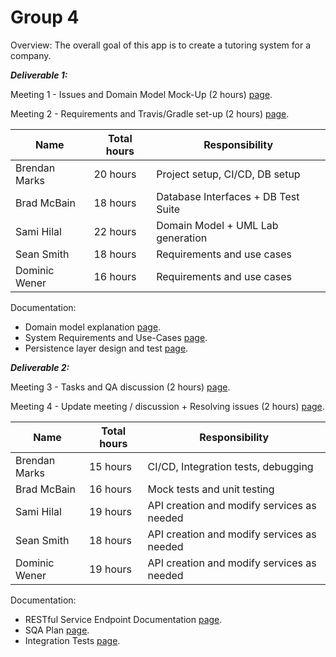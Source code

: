 # Group 4

Overview: The overall goal of this app is to create a tutoring system for a company. 

***Deliverable 1:***

Meeting 1 - Issues and Domain Model Mock-Up (2 hours) [page](https://github.com/McGill-ECSE321-Fall2019/project-group-4/wiki/Meeting---2019-10-03---2:00-4:00pm).

Meeting 2 - Requirements and Travis/Gradle set-up (2 hours) [page](https://github.com/McGill-ECSE321-Fall2019/project-group-4/wiki/Meeting-2019-10-07-2:00-4:00pm).
  
|Name                    |Total hours |Responsibility                                                       |
|------------------------|------------|---------------------------------------------------------------------|
|Brendan Marks           |   20 hours |Project setup, CI/CD, DB setup                                       |
|Brad McBain             |   18 hours |Database Interfaces + DB Test Suite                                  |
|Sami Hilal              |   22 hours |Domain Model + UML Lab generation                                    |
|Sean Smith              |   18 hours |Requirements and use cases                                           |
|Dominic Wener           |   16 hours |Requirements and use cases                                           |

Documentation:

  - Domain model explanation [page](https://github.com/McGill-ECSE321-Fall2019/project-group-4/wiki/Domain-Model).
  - System Requirements and Use-Cases [page](https://github.com/McGill-ECSE321-Fall2019/project-group-4/wiki/System-Requirements).
  - Persistence layer design and test [page](https://github.com/McGill-ECSE321-Fall2019/project-group-4/wiki/Persistence-Layer).
  
***Deliverable 2:***

Meeting 3 - Tasks and QA discussion (2 hours) [page](https://github.com/McGill-ECSE321-Fall2019/project-group-4/wiki/Meeting-2019-10-21-2:00-4:00pm-SPRINT-2).

Meeting 4 - Update meeting / discussion + Resolving issues (2 hours) [page](https://github.com/McGill-ECSE321-Fall2019/project-group-4/wiki/Meeting-2019-10-28-5:00-7:00pm-SPRINT-2).
  
|Name                    |Total hours |Responsibility                                                       |
|------------------------|------------|---------------------------------------------------------------------|
|Brendan Marks           |   15 hours |CI/CD, Integration tests, debugging                                  |
|Brad McBain             |   16 hours |Mock tests and unit testing                                          |
|Sami Hilal              |   19 hours |API creation and modify services as needed                           |
|Sean Smith              |   18 hours |API creation and modify services as needed                           |
|Dominic Wener           |   19 hours |API creation and modify services as needed                           |

Documentation:

  - RESTful Service Endpoint Documentation [page](https://github.com/McGill-ECSE321-Fall2019/project-group-4/wiki/RESTful-Service-Endpoints).
  - SQA Plan [page](https://github.com/McGill-ECSE321-Fall2019/project-group-4/wiki/Software-Quality-Assurance-Plan-and-Report).
  - Integration Tests [page](https://github.com/McGill-ECSE321-Fall2019/project-group-4/wiki/Integration-Tests).
